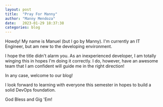 ```yaml
---
layout: post
title:  "Pray For Manny"
author: "Manny Mendoza"
date:   2023-01-29 18:37:38
categories: blog
---
```

Howdy!
My name is Manuel (but I go by Manny).
I'm currently an IT Engineer, but am new to the developing environment.

I hope the title didn't alarm you.
As an inexperienced developer, I am totally winging this in hopes I'm doing it correctly.
I do, however, have an awesome team that I am confident will guide me in the right direction!

In any case, welcome to our blog!

I look forward to learning with everyone this semester in hopes to build a solid DevOps foundation.

God Bless and Gig 'Em!
